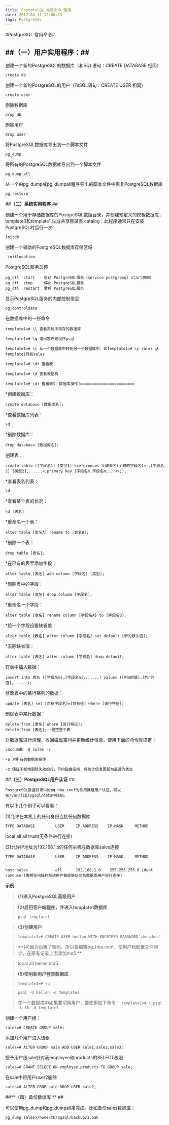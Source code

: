 ```yaml
---
title: PostgreSQL 常用命令 使用
date: 2017-04-11 12:08:13
tags: PostgreSQL
---
```


#PostgreSQL 常用命令#

##**（一）用户实用程序**：##
----------

创建一个新的PostgreSQL的数据库（和SQL语句：CREATE DATABASE 相同） 
```
create db 
```


创建一个新的PostgreSQL的用户（和SQL语句：CREATE USER 相同） 

```
create user 
```

删除数据库 

```
drop db 
```
删除用户

```
drop user 
```

 将PostgreSQL数据库导出到一个脚本文件 
```
pg_dump 
```
将所有的PostgreSQL数据库导出到一个脚本文件 
```
pg_dump all 
```
从一个由pg_dump或pg_dumpall程序导出的脚本文件中恢复PostgreSQL数据库 
```
pg_restore 
```



##**（二）系统实用程序** ##

创建一个用于存储数据库的PostgreSQL数据目录，并创建预定义的模板数据库，template0和template1,生成共享目录表 catalog；此程序通常只在安装PostgreSQL时运行一次 
```
initdb 
```
 创建一个辅助的PostgreSQL数据库存储区域
```
 initlocation
```
PostgreSQL服务启停
```
pg_ctl  start    启动 PostgreSQL服务（service postgresql start相同）
pg_ctl  stop     停止 PostgreSQL服务
pg_ctl  restart  重启 PostgreSQL服务

```
显示PostgreSQL服务的内部控制信息 
```
pg_controldata
```


在数据库中的一些命令
```
template1=# \l 查看系统中现存的数据库 

template1=# \q 退出客户端程序psql 

template1=# \c 从一个数据库中转到另一个数据库中，如template1=# \c sales 从template1转到sales 

template1=# \dt 查看表 

template1=# \d 查看表结构 

template1=# \di 查看索引 数据库操作]======================== 
```
*创建数据库： 
```
create database [数据库名]; 
```
*查看数据库列表： 
```
\d 
```
*删除数据库： 
```
drop database [数据库名];  
```
创建表： 
```
create table ([字段名1] [类型1] <references 关联表名(关联的字段名)>;,[字段名2] [类型2],......<,primary key (字段名m,字段名n,...)>;); 
```
*查看表名列表： 
```
\d 
```
*查看某个表的状况： 
```
\d [表名] 
```
*重命名一个表： 
```
alter table [表名A] rename to [表名B]; 
```
*删除一个表： 
```
drop table [表名]; 
```



*在已有的表里添加字段： 

```
alter table [表名] add column [字段名] [类型]; 
```

*删除表中的字段： 

```
alter table [表名] drop column [字段名]; 
```

*重命名一个字段：  

```
alter table [表名] rename column [字段名A] to [字段名B]; 
```

*给一个字段设置缺省值：  

```
alter table [表名] alter column [字段名] set default [新的默认值]; 
```

*去除缺省值：  

```
alter table [表名] alter column [字段名] drop default; 
```

在表中插入数据： 

```
insert into 表名 ([字段名m],[字段名n],......) values ([列m的值],[列n的值],......); 
```

修改表中的某行某列的数据： 

```
update [表名] set [目标字段名]=[目标值] where [该行特征]; 
```

删除表中某行数据： 

```
delete from [表名] where [该行特征]; 
delete from [表名];--删空整个表 
```


对数据库进行清理、收回磁盘空间并更新统计信息，使用下面的命令就搞定！ 

```
vaccumdb -d sales -z 

-a 对所有的数据库操作 

-z 保证不断地删除失效的行，节约磁盘空间，将统计信息更新为最近的状态 
```

##**（三）PostgreSQL用户认证** ##
```
PostgreSQL数据目录中的pg_hba.conf的作用就是用户认证，可以在/var/lib/pgsql/data中找到。 
```
有以下几个例子可以看看： 

(1)允许在本机上的任何身份连接任何数据库 

```
TYPE DATABASE         USER     IP-ADDRESS    IP-MASK     METHOD 
```

local all             all                                 trust(无条件进行连接) 

(2)允许IP地址为192.168.1.x的任何主机与数据库sales连接 

```
TYPE DATABASE         USER     IP-ADDRESS    IP-MASK     METHOD 


host sales            all      192.168.1.0    255.255.255.0 ident sameuser(表明任何操作系统用户都能够以同名数据库用户进行连接) 
```
**示例**

> **(1)进入PostgreSQL高级用户** 

>**(2)启用客户端程序，并进入template1数据库** 


>`psql template1` 


>**(3)创建用户** 


>`template1=# CREATE USER hellen WITH ENCRYPED PASSWORD'zhenzhen'` 


>**(4)因为设置了密码，所以要编辑pg_hba.conf，使用户和配置文件同步。在原有记录上面添加md5 **


>local    all    hellen      md5 


>**(5)使用新用户登录数据库** 


>`template1=# \q` 


>`psql -U hellen -d template1` 


>在一个数据库中如果要切换用户，要使用如下命令：
> `template1=# \!psql -U tk -d template1` 



创建一个用户组： 

```
sales=# CREATE GROUP sale; 
```

添加几个用户进入该组 

```
sales=# ALTER GROUP sale ADD USER sale1,sale2,sale3; 
```

授予用户级sale针对表employee和products的SELECT权限 

```
sales=# GRANT SELECT ON employee,products TO GROUP sale; 
```

在sale中将用户user2删除 

```
sales=# ALTER GROP sale DROP USER sale2; 
```


##**（四）备份数据库 ** ##


可以使用pg_dump和pg_dumpall来完成。比如备份sales数据库： 

```
pg_dump sales>/home/tk/pgsql/backup/1.bak 
```